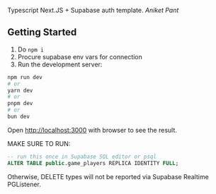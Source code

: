Typescript Next.JS + Supabase auth template.
*Aniket Pant*

## Getting Started

1. Do `npm i`
2. Procure supabase env vars for connection
3. Run the development server:

```bash
npm run dev
# or
yarn dev
# or
pnpm dev
# or
bun dev
```

Open [http://localhost:3000](http://localhost:3000) with browser to see the result.

MAKE SURE TO RUN: 
```SQL
-- run this once in Supabase SQL editor or psql
ALTER TABLE public.game_players REPLICA IDENTITY FULL;
```

Otherwise, DELETE types will not be reported via Supabase Realtime PGListener.